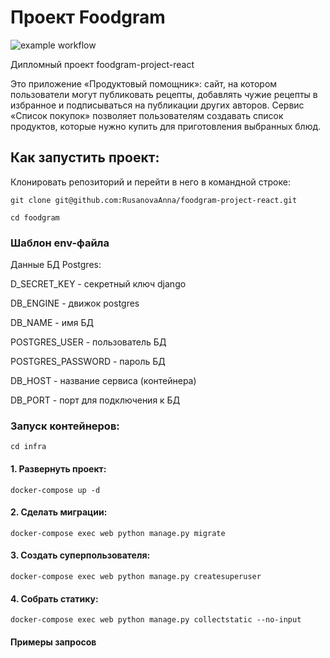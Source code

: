 # Проект Foodgram
![example workflow](https://github.com/RusanovaAnna/foodgram-project-react/actions/workflows/main.yml/badge.svg)

Дипломный проект foodgram-project-react

Это приложение «Продуктовый помощник»: сайт, на котором пользователи могут публиковать рецепты, добавлять чужие рецепты в избранное и подписываться на публикации других авторов. Сервис «Список покупок» позволяет пользователям создавать список продуктов, которые нужно купить для приготовления выбранных блюд.

## Как запустить проект:

Клонировать репозиторий и перейти в него в командной строке:

```
git clone git@github.com:RusanovaAnna/foodgram-project-react.git
```

```
cd foodgram
```

### Шаблон env-файла
Данные БД Postgres: 

D_SECRET_KEY - секретный ключ django

DB_ENGINE - движок postgres

DB_NAME - имя БД

POSTGRES_USER - пользователь БД

POSTGRES_PASSWORD - пароль БД

DB_HOST - название сервиса (контейнера)

DB_PORT - порт для подключения к БД 


### Запуск контейнеров:

```
cd infra
```

#### 1. Развернуть проект:
```
docker-compose up -d
```

#### 2. Сделать миграции:
```
docker-compose exec web python manage.py migrate
```

#### 3. Создать суперпользователя:
```
docker-compose exec web python manage.py createsuperuser
```

#### 4. Собрать статику:
```
docker-compose exec web python manage.py collectstatic --no-input
```

#### Примеры запросов
